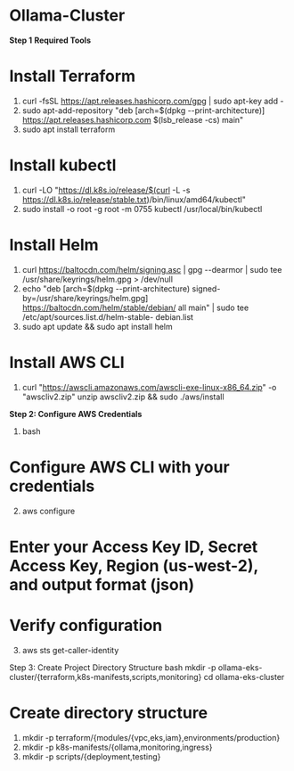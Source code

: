 # Ollama-Cluster

**Step 1** **Required Tools**

# Install Terraform
1. curl -fsSL https://apt.releases.hashicorp.com/gpg | sudo apt-key add -
2. sudo apt-add-repository "deb [arch=$(dpkg --print-architecture)] https://apt.releases.hashicorp.com $(lsb_release -cs) main"
3. sudo apt install terraform

# Install kubectl
1. curl -LO "https://dl.k8s.io/release/$(curl -L -s https://dl.k8s.io/release/stable.txt)/bin/linux/amd64/kubectl"
2. sudo install -o root -g root -m 0755 kubectl /usr/local/bin/kubectl

# Install Helm
1. curl https://baltocdn.com/helm/signing.asc | gpg --dearmor | sudo tee /usr/share/keyrings/helm.gpg > /dev/null
2. echo "deb [arch=$(dpkg --print-architecture) signed-by=/usr/share/keyrings/helm.gpg] https://baltocdn.com/helm/stable/debian/ all main" | sudo tee /etc/apt/sources.list.d/helm-stable-    debian.list
3. sudo apt update && sudo apt install helm

# Install AWS CLI
1. curl "https://awscli.amazonaws.com/awscli-exe-linux-x86_64.zip" -o "awscliv2.zip"
   unzip awscliv2.zip && sudo ./aws/install

**Step 2: Configure AWS Credentials**
1. bash
# Configure AWS CLI with your credentials
2. aws configure
# Enter your Access Key ID, Secret Access Key, Region (us-west-2), and output format (json)

# Verify configuration
3. aws sts get-caller-identity


Step 3: Create Project Directory Structure
bash
mkdir -p ollama-eks-cluster/{terraform,k8s-manifests,scripts,monitoring}
cd ollama-eks-cluster

# Create directory structure
1. mkdir -p terraform/{modules/{vpc,eks,iam},environments/production}
2. mkdir -p k8s-manifests/{ollama,monitoring,ingress}
3. mkdir -p scripts/{deployment,testing}
